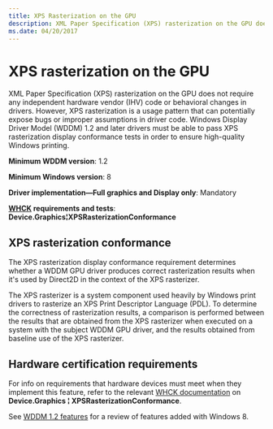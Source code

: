 ```yaml
---
title: XPS Rasterization on the GPU
description: XML Paper Specification (XPS) rasterization on the GPU does not require any independent hardware vendor (IHV) code or behavioral changes in drivers.
ms.date: 04/20/2017
---
```


# XPS rasterization on the GPU


XML Paper Specification (XPS) rasterization on the GPU does not require any independent hardware vendor (IHV) code or behavioral changes in drivers. However, XPS rasterization is a usage pattern that can potentially expose bugs or improper assumptions in driver code. Windows Display Driver Model (WDDM) 1.2 and later drivers must be able to pass XPS rasterization display conformance tests in order to ensure high-quality Windows printing.

**Minimum WDDM version**: 1.2

**Minimum Windows version**: 8

**Driver implementation—Full graphics and Display only**: Mandatory

**[WHCK](/windows-hardware/test/hlk/windows-hardware-lab-kit) requirements and tests**: **Device.Graphics¦XPSRasterizationConformance**


 

## <span id="xps"></span><span id="XPS"></span>XPS rasterization conformance


The XPS rasterization display conformance requirement determines whether a WDDM GPU driver produces correct rasterization results when it's used by Direct2D in the context of the XPS rasterizer.

The XPS rasterizer is a system component used heavily by Windows print drivers to rasterize an XPS Print Descriptor Language (PDL). To determine the correctness of rasterization results, a comparison is performed between the results that are obtained from the XPS rasterizer when executed on a system with the subject WDDM GPU driver, and the results obtained from baseline use of the XPS rasterizer.

## <span id="Hardware_certification_requirements"></span><span id="hardware_certification_requirements"></span><span id="HARDWARE_CERTIFICATION_REQUIREMENTS"></span>Hardware certification requirements


For info on requirements that hardware devices must meet when they implement this feature, refer to the relevant [WHCK documentation](/windows-hardware/test/hlk/windows-hardware-lab-kit) on **Device.Graphics ¦ XPSRasterizationConformance**.

See [WDDM 1.2 features](wddm-v1-2-features.md) for a review of features added with Windows 8.

 

